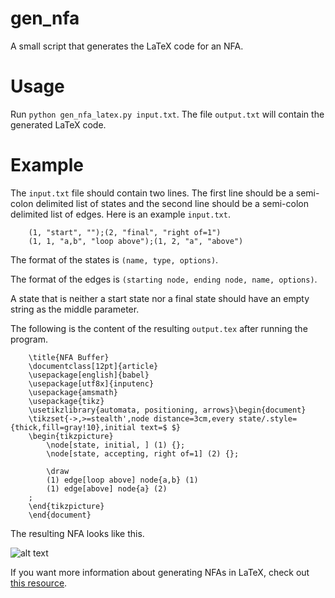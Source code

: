 # gen_nfa
A small script that generates the LaTeX code for an NFA. 

# Usage
Run `python gen_nfa_latex.py input.txt`. The file `output.txt` will contain the generated LaTeX code.

# Example
The `input.txt` file should contain two lines. The first line should be a semi-colon delimited list of states and the second line should be a semi-colon delimited list of edges. Here is an example `input.txt`.
```
    (1, "start", "");(2, "final", "right of=1")
    (1, 1, "a,b", "loop above");(1, 2, "a", "above")
```

The format of the states is `(name, type, options)`. 

The format of the edges is `(starting node, ending node, name, options)`. 

A state that is neither a start state nor a final state should have an empty string as the middle parameter. 

The following is the content of the resulting `output.tex` after running the program.
```
    \title{NFA Buffer}
    \documentclass[12pt]{article}
    \usepackage[english]{babel}
    \usepackage[utf8x]{inputenc}
    \usepackage{amsmath}
    \usepackage{tikz}
    \usetikzlibrary{automata, positioning, arrows}\begin{document}
    \tikzset{->,>=stealth',node distance=3cm,every state/.style={thick,fill=gray!10},initial text=$ $}
    \begin{tikzpicture}
        \node[state, initial, ] (1) {};
        \node[state, accepting, right of=1] (2) {};

        \draw
        (1) edge[loop above] node{a,b} (1)
        (1) edge[above] node{a} (2)
    ;
    \end{tikzpicture}
    \end{document}
```

The resulting NFA looks like this.

![alt text][nfa]

[nfa]: https://github.com/saadiqks/gen_nfa/blob/master/nfa.png "NFA"

If you want more information about generating NFAs in LaTeX, check out [this resource](https://www3.nd.edu/~kogge/courses/cse30151-fa17/Public/other/tikz_tutorial.pdf).
